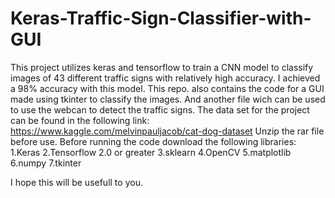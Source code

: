 # Keras-Traffic-Sign-Classifier-with-GUI
This project utilizes keras and tensorflow to train a CNN model to classify images of 43 different traffic signs with relatively high accuracy. 
I achieved a 98% accuracy with this model. 
This repo. also contains the code for a GUI made using tkinter to classify the images. 
And another file wich can be used to use the webcan to detect the traffic signs.
The data set for the project can be found in the following link: https://www.kaggle.com/melvinpauljacob/cat-dog-dataset Unzip the rar file before use. 
Before running the code download the following libraries: 
1.Keras 
2.Tensorflow 2.0 or greater 
3.sklearn 
4.OpenCV 
5.matplotlib 
6.numpy 
7.tkinter  

I hope this will be usefull to you.
